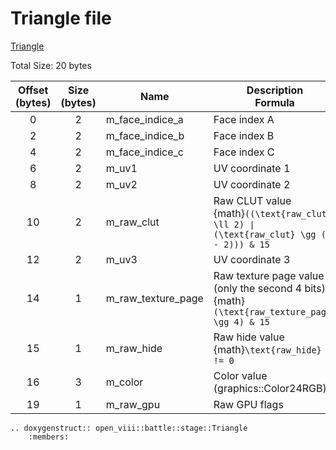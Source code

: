 Triangle file
=====
[Triangle](https://wiki.ffrtt.ru/index.php?title=FF8/FileFormat_X#Triangle)

Total Size: 20 bytes

| Offset (bytes) | Size (bytes) | Name               | Description </br>Formula                                                                          |
|:--------------:|:------------:|--------------------|---------------------------------------------------------------------------------------------------|
|       0        |      2       | m_face_indice_a    | Face index A                                                                                      |
|       2        |      2       | m_face_indice_b    | Face index B                                                                                      |
|       4        |      2       | m_face_indice_c    | Face index C                                                                                      |
|       6        |      2       | m_uv1              | UV coordinate 1                                                                                   |
|       8        |      2       | m_uv2              | UV coordinate 2                                                                                   |
|       10       |      2       | m_raw_clut         | Raw CLUT value </br>{math}`((\text{raw_clut} \ll 2) ∣ (\text{raw_clut} \gg (16 - 2))) & 15`       |
|       12       |      2       | m_uv3              | UV coordinate 3                                                                                   |
|       14       |      1       | m_raw_texture_page | Raw texture page value (only the second 4 bits) </br>{math}`(\text{raw_texture_page} \gg 4) & 15` |
|       15       |      1       | m_raw_hide         | Raw hide value </br>{math}`\text{raw_hide} != 0`                                                  |
|       16       |      3       | m_color            | Color value </br>(graphics::Color24RGB)                                                           |
|       19       |      1       | m_raw_gpu          | Raw GPU flags                                                                                     |

```{eval-rst}
.. doxygenstruct:: open_viii::battle::stage::Triangle
    :members:
```
